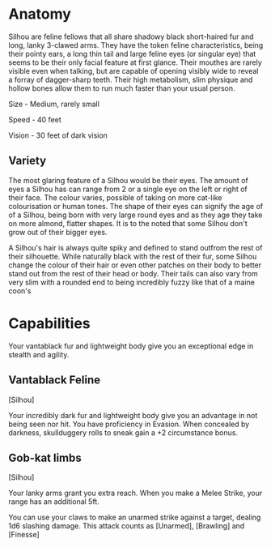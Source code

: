 # Anatomy
Silhou are feline fellows that all share shadowy black short-haired fur and long, lanky 3-clawed arms. They have the token feline characteristics, being their pointy ears, a long thin tail and large feline eyes (or singular eye) that seems to be their only facial feature at first glance. Their mouthes are rarely visible even when talking, but are capable of opening visibly wide to reveal a forray of dagger-sharp teeth. Their high metabolism, slim physique and hollow bones allow them to run much faster than your usual person.

Size - Medium, rarely small

Speed - 40 feet

Vision - 30 feet of dark vision

## Variety
The most glaring feature of a Silhou would be their eyes. The amount of eyes a Silhou has can range from 2 or a single eye on the left or right of their face. The colour varies, possible of taking on more cat-like colourisation or human tones. The shape of their eyes can signify the age of of a Silhou, being born with very large round eyes and as they age they take on more almond, flatter shapes. It is to the noted that some Silhou don't grow out of their bigger eyes.

A Silhou's hair is always quite spiky and defined to stand outfrom the rest of their silhouette. While naturally black with the rest of their fur, some Silhou change the colour of their hair or even other patches on their body to better stand out from the rest of their head or body. Their tails can also vary from very slim with a rounded end to being incredibly fuzzy like that of a maine coon's

#  Capabilities
Your vantablack fur and lightweight body give you an exceptional edge in stealth and agility.

## Vantablack Feline
[Silhou]

Your incredibly dark fur and lightweight body give you an advantage in not being seen nor hit. You have proficiency in Evasion. When concealed by darkness, skullduggery rolls to sneak gain a +2 circumstance bonus.

## Gob-kat limbs
[Silhou]

Your lanky arms grant you extra reach. When you make a Melee Strike, your range has an additional 5ft.

You can use your claws to make an unarmed strike against a target, dealing 1d6 slashing damage. This attack counts as [Unarmed], [Brawling] and [Finesse]
